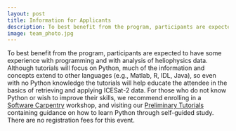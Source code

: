 ```yaml
---
layout: post
title: Information for Applicants
description: To best benefit from the program, participants are expected to have some experience with programming and with analysis of remote sensing data. Although tutorials will focus on Python, much of the information and concepts extend to other languages (e.g., Matlab, R, IDL, Java), so even with no Python knowledge the tutorials will help educate the attendee in the basics of retrieving and applying ICESat-2 data. For those who do not know Python or wish to improve their skills, we recommend enrolling in a <a href="https://software-carpentry.org/">Software Carpentry</a> workshop, and visiting our <a href="https://icesat-2hackweek.github.io/preliminary/">Preliminary Tutorials</a> containing guidance on how to learn Python through self-guided study. There are no registration fees for this event.
image: team_photo.jpg
---
```

To best benefit from the program, participants are expected to have some experience with programming and with analysis of heliophysics data. Although tutorials will focus on Python, much of the information and concepts extend to other languages (e.g., Matlab, R, IDL, Java), so even with no Python knowledge the tutorials will help educate the attendee in the basics of retrieving and applying ICESat-2 data. For those who do not know Python or wish to improve their skills, we recommend enrolling in a <a href="https://software-carpentry.org/">Software Carpentry</a> workshop, and visiting our <a href="https://icesat-2hackweek.github.io/preliminary/">Preliminary Tutorials</a> containing guidance on how to learn Python through self-guided study. There are no registration fees for this event.




